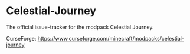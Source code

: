 # Celestial-Journey
The official issue-tracker for the modpack Celestial Journey.

CurseForge: https://www.curseforge.com/minecraft/modpacks/celestial-journey 
